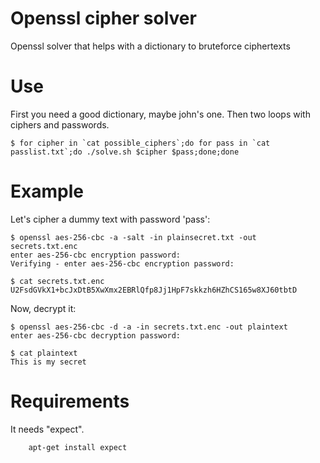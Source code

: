 Openssl cipher solver
======

Openssl solver that helps with a dictionary to bruteforce ciphertexts

Use
======

First you need a good dictionary, maybe john's one. Then two loops with ciphers and passwords. 
        
    $ for cipher in `cat possible_ciphers`;do for pass in `cat passlist.txt`;do ./solve.sh $cipher $pass;done;done

Example
=======

Let's cipher a dummy text with password 'pass':

    $ openssl aes-256-cbc -a -salt -in plainsecret.txt -out secrets.txt.enc
    enter aes-256-cbc encryption password:
    Verifying - enter aes-256-cbc encryption password:
    
    $ cat secrets.txt.enc
    U2FsdGVkX1+bcJxDtB5XwXmx2EBRlQfp8Jj1HpF7skkzh6HZhCS165w8XJ60tbtD

Now, decrypt it: 

    $ openssl aes-256-cbc -d -a -in secrets.txt.enc -out plaintext
    enter aes-256-cbc decryption password:
    
    $ cat plaintext
    This is my secret

Requirements 
=======

It needs "expect". 

        apt-get install expect 


